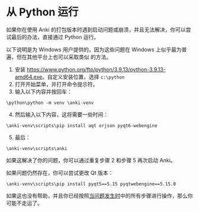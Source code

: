 # 从 Python 运行

如果你在使用 Anki 的打包版本时遇到启动问题或崩溃，并且无法解决，你可以尝试最后的办法，直接通过
Python 运行。

以下说明是为 Windows 用户提供的，因为这些问题在 Windows 上似乎最为普遍，但在其他平台上也可以采取类似
的方法。

1. 安装 <https://www.python.org/ftp/python/3.9.13/python-3.9.13-amd64.exe>。自定义安装位置，选择
   `c:\python`
2. 打开开始菜单，并打开命令提示符。
3. 输入以下内容并按回车：

```
\python\python -m venv \anki-venv
```

4. 然后输入以下内容，这将需要一些时间：

```
\anki-venv\scripts\pip install aqt orjson pyqt6-webengine
```

5. 最后：

```
\anki-venv\scripts\anki
```

如果这解决了你的问题，你可以通过重复步骤 2 和步骤 5 再次启动 Anki。

如果问题仍然存在，你可以尝试更改 Qt 版本：

```
\anki-venv\scripts\pip install pyqt5==5.15 pyqtwebengine==5.15.0
```

如果这也没有帮助，并且你已经按照[当问题发生时](./when-problems-occur.md)中的所有步骤进行操作，那么你
可能不走运了。
